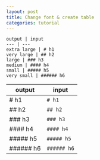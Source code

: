 ```yaml
---
layout: post
title: Change font & create table
categories: tutorial
---
```


```
output | input
--- | ---
extra large | # h1
very large | ## h2
large | ### h3
medium | #### h4
small | ##### h5
very small | ###### h6
```

output | input
--- | ---
# h1 | `# h1`
## h2 | `## h2`
### h3 | `### h3`
#### h4 | `#### h4`
##### h5 | `##### h5`
###### h6 | `###### h6`
